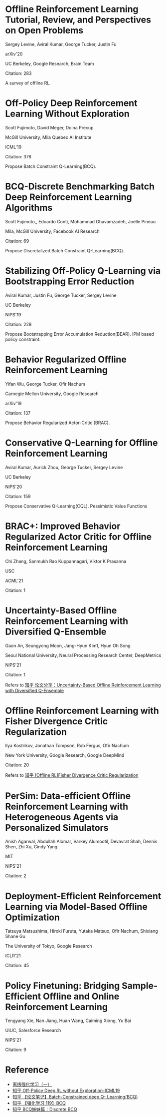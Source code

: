 # Offline Reinforcement Learning Tutorial, Review, and Perspectives on Open Problems

Sergey Levine, Aviral Kumar, George Tucker, Justin Fu

arXiv'20

UC Berkeley, Google Research, Brain Team

Citation: 283

A survey of offline RL.

# Off-Policy Deep Reinforcement Learning Without Exploration

Scott Fujimoto, David Meger, Doina Precup

McGill University, Mila Quebec AI Institute

ICML'19

Citation: 376

Propose Batch Constraint Q-Learning(BCQ).

# BCQ-Discrete Benchmarking Batch Deep Reinforcement Learning Algorithms

Scott Fujimoto,, Edoardo Conti, Mohammad Ghavamzadeh, Joelle Pineau

Mila, McGill University, Facebook AI Research

Citation: 69

Propose Discretalized Batch Constraint Q-Learning(BCQ).

# Stabilizing Off-Policy Q-Learning via Bootstrapping Error Reduction

Aviral Kumar, Justin Fu, George Tucker, Sergey Levine

UC Berkeley

NIPS'19

Citation: 228

Propose Bootstrapping Error Accumulation Reduction(BEAR). IPM based policy constraint.

# Behavior Regularized Offline Reinforcement Learning

Yifan Wu, George Tucker, Ofir Nachum

Carnegie Mellon University, Google Research

arXiv'19

Citation: 137

Propose Behavior Regularized Actor-Critic (BRAC).

# Conservative Q-Learning for Offline Reinforcement Learning

Aviral Kumar, Aurick Zhou, George Tucker, Sergey Levine

UC Berkeley

NIPS'20

Citation: 159

Propose Conservative Q-Learning(CQL). Pessimistic Value Functions

# BRAC+: Improved Behavior Regularized Actor Critic for Offline Reinforcement Learning

Chi Zhang, Sanmukh Rao Kuppannagari, Viktor K Prasanna

USC

ACML'21

Citation: 1

# Uncertainty-Based Offline Reinforcement Learning with Diversified Q-Ensemble

Gaon An, Seungyong Moon, Jang-Hyun Kim1, Hyun Oh Song

Seoul National University, Neural Processing Research Center, DeepMetrics

NIPS'21

Citation: 1

Refers to [知乎 论文分享：Uncertainty-Based Offline Reinforcement Learning with Diversified Q-Ensemble](https://zhuanlan.zhihu.com/p/426453859)

# Offline Reinforcement Learning with Fisher Divergence Critic Regularization

Ilya Kostrikov, Jonathan Tompson, Rob Fergus, Ofir Nachum

New York University, Google Research, Google DeepMind

Citation: 20

Refers to [知乎 [Offline RL]Fisher Divergence Critic Regularization](https://zhuanlan.zhihu.com/p/425655819)


# PerSim: Data-efficient Offline Reinforcement Learning with Heterogeneous Agents via Personalized Simulators

Anish Agarwal, Abdullah Alomar, Varkey Alumootil, Devavrat Shah, Dennis Shen, Zhi Xu, Cindy Yang

MIT

NIPS'21

Citation: 2

# Deployment-Efficient Reinforcement Learning via Model-Based Offline Optimization

Tatsuya Matsushima, Hiroki Furuta, Yutaka Matsuo, Ofir Nachum, Shixiang Shane Gu

The University of Tokyo, Google Research

ICLR'21

Citation: 45

# Policy Finetuning: Bridging Sample-Efficient Offline and Online Reinforcement Learning

Tengyang Xie, Nan Jiang, Huan Wang, Caiming Xiong, Yu Bai

UIUC, Salesforce Research

NIPS'21

Citation: 9

# Reference

- [离线强化学习（一）](https://zhuanlan.zhihu.com/p/414497708)
- [知乎 Off-Policy Deep RL without Exploration-ICML19](https://zhuanlan.zhihu.com/p/75629749)
- [知乎 【论文笔记】Batch-Constrained deep Q- Learning(BCQ)](https://zhuanlan.zhihu.com/p/63332217)
- [知乎 【强化学习 119】BCQ](https://zhuanlan.zhihu.com/p/136844574)
- [知乎 BCQ姊妹篇：Discrete BCQ](https://zhuanlan.zhihu.com/p/272152582)